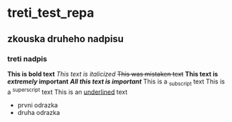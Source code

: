 # treti_test_repa
## zkouska druheho nadpisu
### treti nadpis
**This is bold text**
_This text is italicized_
~~This was mistaken text~~
**This text is _extremely_ important**
***All this text is important***
This is a <sub>subscript</sub> text
This is a <sup>superscript</sup> text
This is an <ins>underlined</ins> text
- prvni odrazka
- druha odrazka